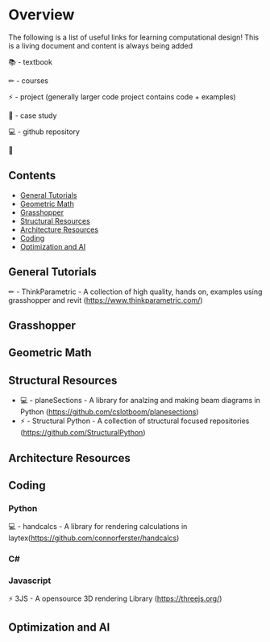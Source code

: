 # Overview
The following is a list of useful links for learning computational design! This is a living document and content is always being added

📚 - textbook

✏ - courses

⚡ - project (generally larger code project contains code + examples)

🚀 - case study

💻 - github repository

🎉

## Contents

* [General Tutorials](https://github.com/Vancity-Computational-Design/resources#general-tutorials)
* [Geometric Math](https://github.com/Vancity-Computational-Design/resources#geometric-math)
* [Grasshopper](https://github.com/Vancity-Computational-Design/resources#grasshopper)
* [Structural Resources](https://github.com/Vancity-Computational-Design/resources#structural-resources)
* [Architecture Resources](https://github.com/Vancity-Computational-Design/resources#architecture-resources)
* [Coding](https://github.com/Vancity-Computational-Design/resources#coding)
* [Optimization and AI](https://github.com/Vancity-Computational-Design/resources#optimization-and-ai)


## General Tutorials
✏ - ThinkParametric - A collection of high quality, hands on, examples using grasshopper and revit (https://www.thinkparametric.com/)

## Grasshopper


## Geometric Math



## Structural Resources
- 💻 - planeSections - A library for analzing and making beam diagrams in Python (https://github.com/cslotboom/planesections)
- ⚡ - Structural Python - A collection of structural focused repositories (https://github.com/StructuralPython)

## Architecture Resources


## Coding

### Python
💻 - handcalcs - A library for rendering calculations in laytex(https://github.com/connorferster/handcalcs)

### C#

### Javascript
⚡ 3JS - A opensource 3D rendering Library (https://threejs.org/)

## Optimization and AI
